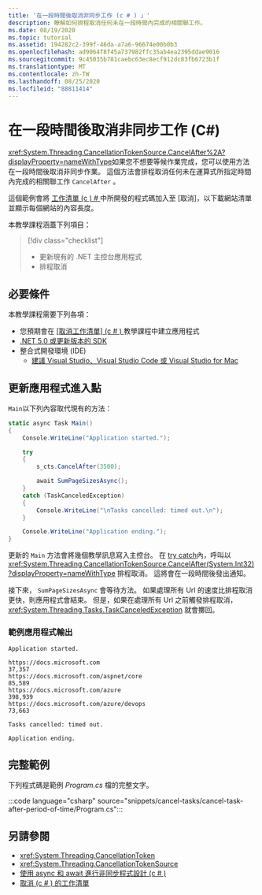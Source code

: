 ```yaml
---
title: '在一段時間後取消非同步工作 (c # ) 」'
description: 瞭解如何排程取消任何未在一段時間內完成的相關聯工作。
ms.date: 08/19/2020
ms.topic: tutorial
ms.assetid: 194282c2-399f-46da-a7a6-96674e00b0b3
ms.openlocfilehash: ad9064f8f45a737982ffc35ab4ea2395ddae9016
ms.sourcegitcommit: 9c45035b781caebc63ec8ecf912dc83fb6723b1f
ms.translationtype: MT
ms.contentlocale: zh-TW
ms.lasthandoff: 08/25/2020
ms.locfileid: "88811414"
---
```

# <a name="cancel-async-tasks-after-a-period-of-time-c"></a>在一段時間後取消非同步工作 (C#)

<xref:System.Threading.CancellationTokenSource.CancelAfter%2A?displayProperty=nameWithType>如果您不想要等候作業完成，您可以使用方法在一段時間後取消非同步作業。 這個方法會排程取消任何未在運算式所指定時間內完成的相關聯工作 `CancelAfter` 。

這個範例會將 [工作清單 (c ) # ](cancel-an-async-task-or-a-list-of-tasks.md) 中所開發的程式碼加入至 [取消]，以下載網站清單並顯示每個網站的內容長度。

本教學課程涵蓋下列項目：

> [!div class="checklist"]
>
> - 更新現有的 .NET 主控台應用程式
> - 排程取消

## <a name="prerequisites"></a>必要條件

本教學課程需要下列各項：

- 您預期會在 [ [取消工作清單] (c # ) ](cancel-an-async-task-or-a-list-of-tasks.md) 教學課程中建立應用程式
- [.NET 5.0 或更新版本的 SDK](https://dotnet.microsoft.com/download/dotnet/5.0)
- 整合式開發環境 (IDE) 
  - [建議 Visual Studio、Visual Studio Code 或 Visual Studio for Mac](https://visualstudio.microsoft.com)

## <a name="update-application-entry-point"></a>更新應用程式進入點

`Main`以下列內容取代現有的方法：

```csharp
static async Task Main()
{
    Console.WriteLine("Application started.");

    try
    {
        s_cts.CancelAfter(3500);

        await SumPageSizesAsync();
    }
    catch (TaskCanceledException)
    {
        Console.WriteLine("\nTasks cancelled: timed out.\n");
    }

    Console.WriteLine("Application ending.");
}
```

更新的 `Main` 方法會將幾個教學訊息寫入主控台。 在 [try catch](../../../language-reference/keywords/try-catch.md)內，呼叫以 <xref:System.Threading.CancellationTokenSource.CancelAfter(System.Int32)?displayProperty=nameWithType> 排程取消。 這將會在一段時間後發出通知。

接下來， `SumPageSizesAsync` 會等待方法。 如果處理所有 Url 的速度比排程取消更快，則應用程式會結束。 但是，如果在處理所有 Url 之前觸發排程取消， <xref:System.Threading.Tasks.TaskCanceledException> 就會擲回。

### <a name="example-application-output"></a>範例應用程式輸出

```console
Application started.

https://docs.microsoft.com                                       37,357
https://docs.microsoft.com/aspnet/core                           85,589
https://docs.microsoft.com/azure                                398,939
https://docs.microsoft.com/azure/devops                          73,663

Tasks cancelled: timed out.

Application ending.
```

## <a name="complete-example"></a>完整範例

下列程式碼是範例 *Program.cs* 檔的完整文字。

:::code language="csharp" source="snippets/cancel-tasks/cancel-task-after-period-of-time/Program.cs":::

## <a name="see-also"></a>另請參閱

- <xref:System.Threading.CancellationToken>
- <xref:System.Threading.CancellationTokenSource>
- [使用 async 和 await 進行非同步程式設計 (c # ) ](index.md)
- [取消 (c # ) 的工作清單 ](cancel-an-async-task-or-a-list-of-tasks.md)
